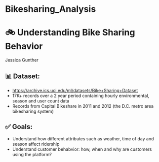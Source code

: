 # Bikesharing_Analysis

# 🚲 Understanding Bike Sharing Behavior
Jessica Gunther

## 📊 Dataset: 
* https://archive.ics.uci.edu/ml/datasets/Bike+Sharing+Dataset
* 17K+ records over a 2 year period containing hourly environmental, season and user count data
* Records from Capital Bikeshare in 2011 and 2012 (the D.C. metro area bikesharing system)

## ✅ Goals: 
* Understand how different attributes such as weather, time of day and season affect ridership
* Understand customer behabvior: how, when and why are customers using the platform?
